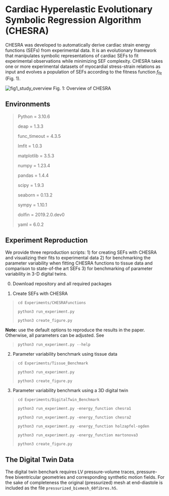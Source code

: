 # Cardiac Hyperelastic Evolutionary Symbolic Regression Algorithm (CHESRA)

CHESRA was developed to automatically derive cardiac strain energy functions (SEFs) from experimental data. 
It is an evolutionary framework that manipulates symbolic representations of cardiac SEFs to fit experimental 
observations while minimizing SEF complexity. CHESRA takes one or more experimental 
datasets of myocardial stress-strain relations as input and evolves a population 
of SEFs according to the fitness function $f_\text{fit}$ (Fig. 1).

![fig1_study_overview](https://github.com/user-attachments/assets/468243bf-c165-4195-a812-063f50011b53)
Fig. 1: Overview of CHESRA

## Environments

>Python = 3.10.6
> 
>deap = 1.3.3
> 
>func_timeout = 4.3.5
>
>lmfit = 1.0.3
> 
>matplotlib = 3.5.3
>
>numpy = 1.23.4
>
>pandas = 1.4.4
> 
>scipy = 1.9.3
> 
>seaborn = 0.13.2
> 
>sympy = 1.10.1
>
>dolfin = 2019.2.0.dev0
>
>yaml = 6.0.2


## Experiment Reproduction

We provide three reproduction scripts: 1) for creating SEFs with CHESRA and visualizing their fits to experimental data
2) for benchmarking the parameter variability when fitting CHESRA functions to tissue data and comparison to state-of-the art SEFs 3) for benchmarking 
of parameter variability in 3-D digital twins. 

0. Download repository and all required packages

1. Create SEFs with CHESRA

>`cd Experiments/CHESRAFunctions`
> 
>`python3 run_experiment.py`
> 
>`python3 create_figure.py`
> 
**Note:** use the default options to reproduce the results in the paper. Otherwise, all parameters can be adjusted. See

>`python3 run_experiment.py --help`


2. Parameter variability benchmark using tissue data
>`cd Experiments/Tissue_Benchmark`
> 
>`python3 run_experiment.py`
> 
>`python3 create_figure.py`

3. Parameter variability benchmark using a 3D digital twin

>`cd Experiments/DigitalTwin_Benchmark`
> 
>`python3 run_experiment.py -energy_function chesra1`
> 
>`python3 run_experiment.py -energy_function chesra2`
> 
>`python3 run_experiment.py -energy_function holzapfel-ogden`
> 
>`python3 run_experiment.py -energy_function martonova3`
> 
>`python3 create_figure.py`

## The Digital Twin Data
The digital twin benchark requires LV pressure-volume traces, pressure-free biventricular geometries and corresponding synthetic motion fields. For the sake of completeness the original (pressurized) mesh at end-diastole is included as the file `pressurized_bivmesh_60fibres.h5`.

